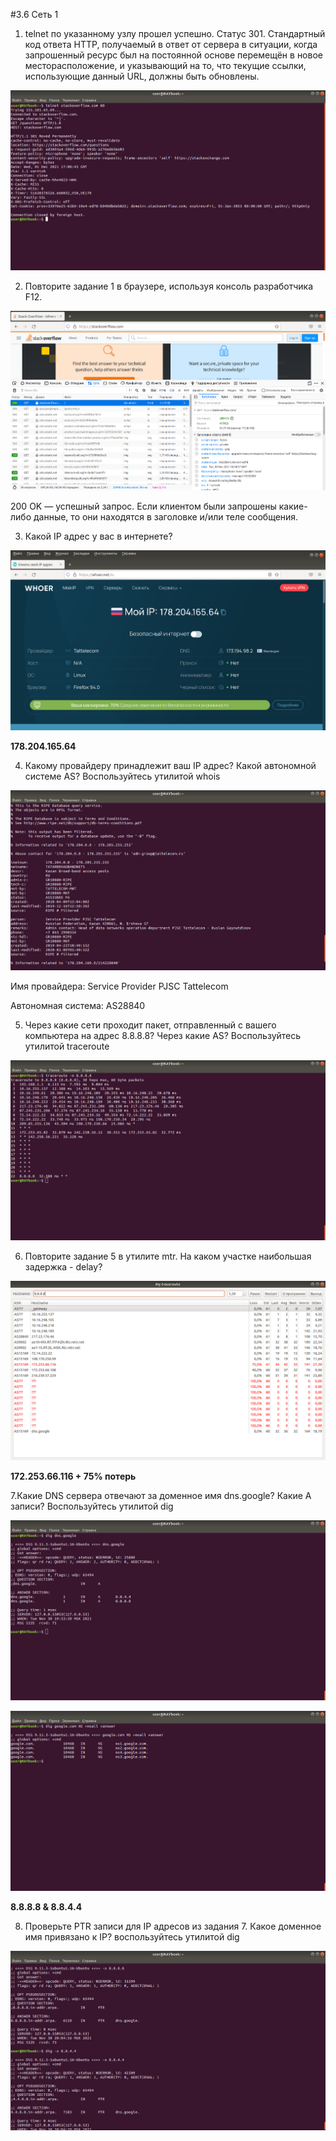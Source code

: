#3.6 Сеть 1

1. telnet по указанному узлу прошел успешно. Статус 301. Cтандартный код ответа HTTP, получаемый в ответ от сервера в ситуации, когда запрошенный ресурс был на постоянной основе перемещён в новое месторасположение, и указывающий на то, что текущие ссылки, использующие данный URL, должны быть обновлены.

![Screen1](https://github.com/emilsuleymanov/devops-netology/blob/main/03-sysadmin-06-net/screen1.png)

2. Повторите задание 1 в браузере, используя консоль разработчика F12.

![Screen2](https://github.com/emilsuleymanov/devops-netology/blob/main/03-sysadmin-06-net/screen2.png)

200 OK — успешный запрос. Если клиентом были запрошены какие-либо данные, то они находятся в заголовке и/или теле сообщения. 

3. Какой IP адрес у вас в интернете?

![Screen3](https://github.com/emilsuleymanov/devops-netology/blob/main/03-sysadmin-06-net/screen3.png)

**178.204.165.64**

4. Какому провайдеру принадлежит ваш IP адрес? Какой автономной системе AS? Воспользуйтесь утилитой whois

![Screen4](https://github.com/emilsuleymanov/devops-netology/blob/main/03-sysadmin-06-net/screen4.png)

Имя провайдера: Service Provider PJSC Tattelecom

Автономная система: AS28840 

5. Через какие сети проходит пакет, отправленный с вашего компьютера на адрес 8.8.8.8? Через какие AS? Воспользуйтесь утилитой traceroute

![Screen5](https://github.com/emilsuleymanov/devops-netology/blob/main/03-sysadmin-06-net/screen5.png)

6. Повторите задание 5 в утилите mtr. На каком участке наибольшая задержка - delay?

![Screen6](https://github.com/emilsuleymanov/devops-netology/blob/main/03-sysadmin-06-net/screen6.png)

**172.253.66.116 + 75% потерь** 

7.Какие DNS сервера отвечают за доменное имя dns.google? Какие A записи? Воспользуйтесь утилитой dig

![Screen7](https://github.com/emilsuleymanov/devops-netology/blob/main/03-sysadmin-06-net/screen7.png)

![Screen8](https://github.com/emilsuleymanov/devops-netology/blob/main/03-sysadmin-06-net/screen8.png)

**8.8.8.8 & 8.8.4.4**

8. Проверьте PTR записи для IP адресов из задания 7. Какое доменное имя привязано к IP? воспользуйтесь утилитой dig

![Screen9](https://github.com/emilsuleymanov/devops-netology/blob/main/03-sysadmin-06-net/screen9.png)
